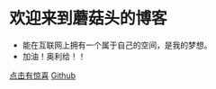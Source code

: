 <!-- _coverpage.md -->

<!-- ![logo](photo/WechatIMG1.jpeg) -->

# 欢迎来到蘑菇头的博客
- 能在互联网上拥有一个属于自己的空间，是我的梦想。
- 加油！奥利给！！

[点击有惊喜](README)
[Github](https://github.com/Christian-maker/Christian-maker.github.io)